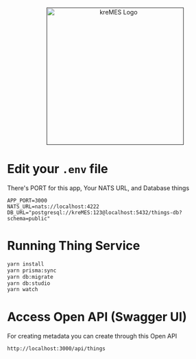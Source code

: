 <p align="center">
  <a href="" target="blank"><img src="https://svgshare.com/i/fmL.svg" width="320" alt="kreMES Logo" /></a>
</p>

# Edit your `.env` file
There's PORT for this app, Your NATS URL, and Database things
```
APP_PORT=3000
NATS_URL=nats://localhost:4222
DB_URL="postgresql://kreMES:123@localhost:5432/things-db?schema=public"
```

# Running Thing Service
```bash
yarn install
yarn prisma:sync
yarn db:migrate
yarn db:studio
yarn watch
```

# Access Open API (Swagger UI)
For creating metadata you can create through this Open API
```
http://localhost:3000/api/things
```